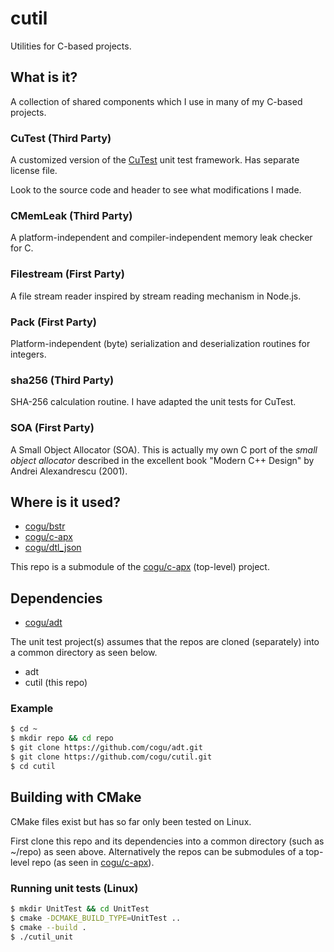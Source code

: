 # cutil
Utilities for C-based projects.

## What is it?

A collection of shared components which I use in many of my C-based projects.

### CuTest (Third Party)

A customized version of the [CuTest](http://cutest.sourceforge.net/) unit test framework. Has separate license file.

Look to the source code and header to see what modifications I made.

### CMemLeak (Third Party)

A platform-independent and compiler-independent memory leak checker for C.

### Filestream (First Party)

A file stream reader inspired by stream reading mechanism in Node.js.

### Pack (First Party)

Platform-independent (byte) serialization and deserialization routines for integers.

### sha256 (Third Party)

SHA-256 calculation routine. I have adapted the unit tests for CuTest.

### SOA (First Party)

A Small Object Allocator (SOA). This is actually my own C port of the *small object allocator* described in the excellent book "Modern C++ Design" by Andrei Alexandrescu (2001).

## Where is it used?

* [cogu/bstr](https://github.com/cogu/bstr)
* [cogu/c-apx](https://github.com/cogu/c-apx)
* [cogu/dtl_json](https://github.com/cogu/dtl_json)

This repo is a submodule of the [cogu/c-apx](https://github.com/cogu/c-apx) (top-level) project.

## Dependencies

* [cogu/adt](https://github.com/cogu/adt)

The unit test project(s) assumes that the repos are cloned (separately) into a common directory as seen below.

* adt
* cutil (this repo)

### Example

```bash
$ cd ~
$ mkdir repo && cd repo
$ git clone https://github.com/cogu/adt.git
$ git clone https://github.com/cogu/cutil.git
$ cd cutil
```

## Building with CMake

CMake files exist but has so far only been tested on Linux.

First clone this repo and its dependencies into a common directory (such as ~/repo) as seen above. Alternatively the repos can be submodules of a top-level repo (as seen in [cogu/c-apx](https://github.com/cogu/c-apx)).

### Running unit tests (Linux)

```bash
$ mkdir UnitTest && cd UnitTest
$ cmake -DCMAKE_BUILD_TYPE=UnitTest ..
$ cmake --build .
$ ./cutil_unit
```
